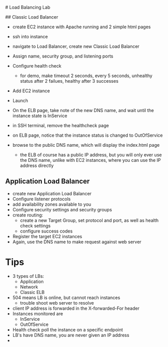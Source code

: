 # Load Balancing Lab

## Classic Load Balancer
- create EC2 instance with Apache running and 2 simple html pages
- ssh into instance
- navigate to Load Balancer, create new Classic Load Balancer
- Assign name,  security group, and listening ports
- Configure health check
  - for demo, make timeout 2 seconds, every 5 seconds, unhealthy status after 2 failues, healthy after 3 successes
- Add EC2 instance
- Launch

- On the ELB page, take note of the new DNS name, and wait until the instance state is InService
- in SSH terminal, remove the healthcheck page
- on ELB page, notice that the instance status is changed to OutOfService
- browse to the public DNS name, which will display the index.html page
  - the ELB of course has a public IP address, but you will only ever use the DNS name, unlike with EC2 instances, where you can use the IP address directly

## Application Load Balancer
- create new Application Load Balancer
- Configure listener protocols
- add availability zones available to you
- Configure security settings and security groups
- create routing:
  - create a new Target Group, set protocol and port, as well as health check settings
  - configure success codes
- Register the target EC2 instances
- Again, use the DNS name to make request against web server


# Tips
- 3 types of LBs:
  - Application
  - Network
  - Classic ELB
- 504 means LB is online, but cannot reach instances
  - trouble shoot web server to resolve
- client IP address is forwarded in the X-forwarded-For header
- Instances monitored are
  - InService
  - OutOfService
- Health check poll the instance on a specific endpoint
- LB's have DNS name, you are never given an IP address
- 
